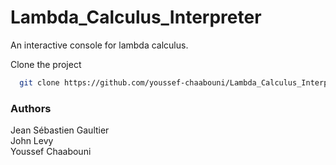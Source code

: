 # Lambda_Calculus_Interpreter
An interactive console for lambda calculus.

Clone the project

```bash
  git clone https://github.com/youssef-chaabouni/Lambda_Calculus_Interpreter
```

### Authors
Jean Sébastien Gaultier<br>
John Levy<br>
Youssef Chaabouni
